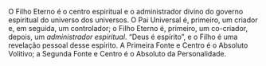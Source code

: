 O Filho Eterno é o centro espiritual e o administrador divino do governo espiritual do universo dos universos. O Pai Universal é, primeiro, um criador e, em seguida, um controlador; o Filho Eterno é, primeiro, um co-criador, depois, um *administrador espiritual*. “Deus é espírito”, e o Filho é uma revelação pessoal desse espírito. A Primeira Fonte e Centro é o Absoluto Volitivo; a Segunda Fonte e Centro é o Absoluto da Personalidade.